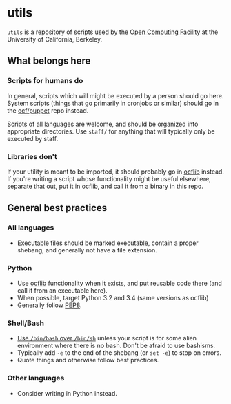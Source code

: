 utils
=====

`utils` is a repository of scripts used by the [Open Computing Facility][ocf]
at the University of California, Berkeley.

## What belongs here
### Scripts for humans do

In general, scripts which will might be executed by a person should go here.
System scripts (things that go primarily in cronjobs or similar) should go in
the [ocf/puppet][ocf/puppet] repo instead.

Scripts of all languages are welcome, and should be organized into appropriate
directories. Use `staff/` for anything that will typically only be executed by
staff.

### Libraries don't

If your utility is meant to be imported, it should probably go in
[ocflib][ocflib] instead. If you're writing a script whose functionality might
be useful elsewhere, separate that out, put it in ocflib, and call it from a
binary in this repo.

## General best practices
### All languages

* Executable files should be marked executable, contain a proper shebang, and
  generally not have a file extension.

### Python

* Use [ocflib][ocflib] functionality when it exists, and put reusable code
  there (and call it from an executable here).
* When possible, target Python 3.2 and 3.4 (same versions as ocflib)
* Generally follow [PEP8][pep8].

### Shell/Bash

* [Use `/bin/bash` over `/bin/sh`][use-bin-bash] unless your script is for some
  alien environment where there is no bash. Don't be afraid to use bashisms.
* Typically add `-e` to the end of the shebang (or `set -e`) to stop on errors.
* Quote things and otherwise follow best practices.

### Other languages

* Consider writing in Python instead.

[ocf]: https://www.ocf.berkeley.edu/
[ocf/puppet]: https://github.com/ocf/puppet/
[ocflib]: https://github.com/ocf/ocflib/
[use-bin-bash]: https://google-styleguide.googlecode.com/svn/trunk/shell.xml?showone=Which_Shell_to_Use#Which_Shell_to_Use
[pep8]: https://www.python.org/dev/peps/pep-0008/
